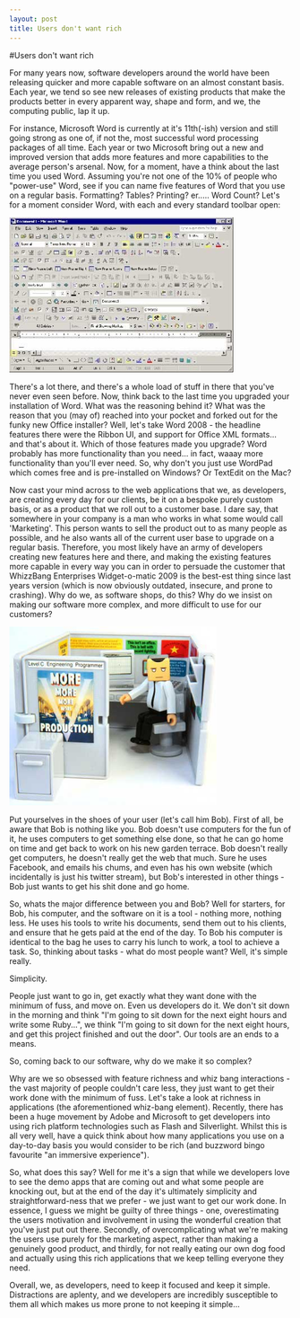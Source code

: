 ```yaml
---
layout: post
title: Users don't want rich
---
```

#Users don't want rich

For many years now, software developers around the world have been releasing quicker and more capable software on an almost constant basis. Each year, we tend so see new releases of existing products that make the products better in every apparent way, shape and form, and we, the computing public, lap it up. 

For instance, Microsoft Word is currently at it's 11th(-ish) version and still going strong as one of, if not the, most successful word processing packages of all time.  Each year or two Microsoft bring out a new and improved version that adds more features and more capabilities to the average person's arsenal. Now, for a moment, have a think about the last time you used Word.  Assuming you're not one of the 10% of people who "power-use" Word, see if you can name five features of Word that you use on a regular basis. Formatting?  Tables?  Printing?  er..... Word Count? Let's for a moment consider Word, with each and every standard toolbar open:

![](/images/word.jpg "word")

There's a lot there, and there's a whole load of stuff in there that you've never even seen before. Now, think back to the last time you upgraded your installation of Word.  What was the reasoning behind it?  What was the reason that you (may of) reached into your pocket and forked out for the funky new Office installer? Well, let's take Word 2008 - the headline features there were the Ribbon UI, and support for Office XML formats... and that's about it.  Which of those features made you upgrade? Word probably has more functionality than you need... in fact, waaay more functionality than you'll ever need.  So, why don't you just use WordPad which comes free and is pre-installed on Windows?  Or TextEdit on the Mac? 

Now cast your mind across to the web applications that we, as developers, are creating every day for our clients, be it on a bespoke purely custom basis, or as a product that we roll out to a customer base.  I dare say, that somewhere in your company is a man who works in what some would call 'Marketing'.  This person wants to sell the product out to as many people as possible, and he also wants all of the current user base to upgrade on a regular basis.  Therefore, you most likely have an army of developers creating new features here and there, and making the existing features more capable in every way you can in order to persuade the customer that WhizzBang Enterprises Widget-o-matic 2009 is the best-est thing since last years version (which is now obviously outdated, insecure, and prone to crashing). Why do we, as software shops, do this?  Why do we insist on making our software more complex, and more difficult to use for our customers?

![](/images/bob.jpg "bob")

Put yourselves in the shoes of your user (let's call him Bob).  First of all, be aware that Bob is nothing like you.  Bob doesn't use computers for the fun of it, he uses computers to get something else done, so that he can go home on time and get back to work on his new garden terrace.  Bob doesn't really get computers, he doesn't really get the web that much.  Sure he uses Facebook, and emails his chums, and even has his own website (which incidentally is just his twitter stream), but Bob's interested in other things - Bob just wants to get his shit done and go home. 

So, whats the major difference between you and Bob?  Well for starters, for Bob, his computer, and the software on it is a tool - nothing more, nothing less.  He uses his tools to write his documents, send them out to his clients, and ensure that he gets paid at the end of the day.  To Bob his computer is identical to the bag he uses to carry his lunch to work, a tool to achieve a task. So, thinking about tasks - what do most people want?  Well, it's simple really.  

Simplicity.  

People just want to go in, get exactly what they want done with the minimum of fuss, and move on.  Even us developers do it.  We don't sit down in the morning and think "I'm going to sit down for the next eight hours and write some Ruby...", we think "I'm going to sit down for the next eight hours, and get this project finished and out the door".  Our tools are an ends to a means. 

So, coming back to our software, why do we make it so complex? 

Why are we so obsessed with feature richness and whiz bang interactions - the vast majority of people couldn't care less, they just want to get their work done with the minimum of fuss. Let's take a look at richness in applications (the aforementioned whiz-bang element). Recently, there has been a huge movement by Adobe and Microsoft to get developers into using rich platform technologies such as Flash and Silverlight.  Whilst this is all very well, have a quick think about how many applications you use on a day-to-day basis you would consider to be rich (and buzzword bingo favourite "an immersive experience").  

So, what does this say?  Well for me it's a sign that while we developers love to see the demo apps that are coming out and what some people are knocking out, but at the end of the day it's ultimately simplicity and straightforward-ness that we prefer - we just want to get our work done. In essence, I guess we might be guilty of three things - one, overestimating the users motivation and involvement in using the wonderful creation that you've just put out there. Secondly, of overcomplicating what we're making the users use purely for the marketing aspect, rather than making a genuinely good product, and thirdly, for not really eating our own dog food and actually using this rich applications that we keep telling everyone they need. 

Overall, we, as developers, need to keep it focused and keep it simple.  Distractions are aplenty, and we developers are incredibly susceptible to them all which makes us more prone to not keeping it simple...